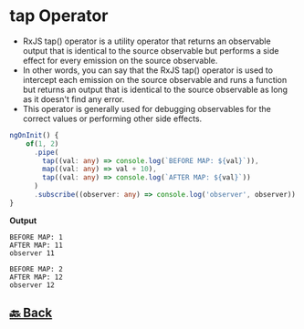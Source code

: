 <h1>tap Operator</h1>

- RxJS tap() operator is a utility operator that returns an observable output that is identical to the source observable but performs a side effect for every emission on the source observable.
- In other words, you can say that the RxJS tap() operator is used to intercept each emission on the source observable and runs a function but returns an output that is identical to the source observable as long as it doesn't find any error.
- This operator is generally used for debugging observables for the correct values or performing other side effects.

```ts
ngOnInit() {
    of(1, 2)
      .pipe(
        tap((val: any) => console.log(`BEFORE MAP: ${val}`)),
        map((val: any) => val + 10),
        tap((val: any) => console.log(`AFTER MAP: ${val}`))
      )
      .subscribe((observer: any) => console.log('observer', observer))
}
```
**Output**
```
BEFORE MAP: 1
AFTER MAP: 11
observer 11

BEFORE MAP: 2
AFTER MAP: 12
observer 12
```

<h2><a href="https://github.com/sanjay9616/JavaScript/blob/master/JavaScript-Technologies/RxJS/README.md"> 🔙 Back</a></h2>
